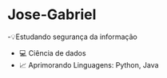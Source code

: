 # Jose-Gabriel
-💡Estudando segurança da informação 
- 💻 Ciência de dados
- 📈 Aprimorando Linguagens: Python, Java 
